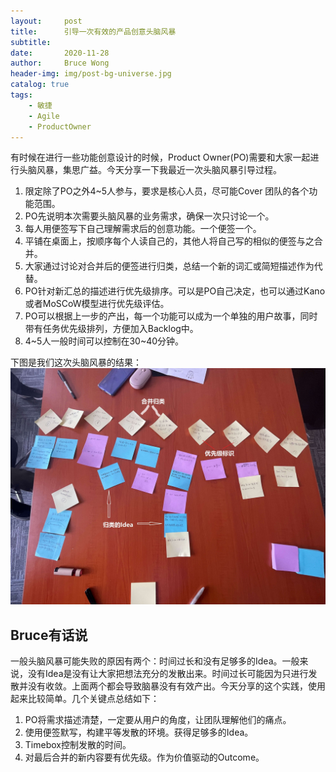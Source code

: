 ```yaml
---
layout:     post
title:      引导一次有效的产品创意头脑风暴
subtitle:   
date:       2020-11-28
author:     Bruce Wong
header-img: img/post-bg-universe.jpg 
catalog: true
tags:
    - 敏捷
    - Agile
    - ProductOwner
---
```


有时候在进行一些功能创意设计的时候，Product Owner(PO)需要和大家一起进行头脑风暴，集思广益。今天分享一下我最近一次头脑风暴引导过程。
1. 限定除了PO之外4~5人参与，要求是核心人员，尽可能Cover 团队的各个功能范围。  
2. PO先说明本次需要头脑风暴的业务需求，确保一次只讨论一个。  
3. 每人用便签写下自己理解需求后的创意功能。一个便签一个。  
4. 平铺在桌面上，按顺序每个人读自己的，其他人将自己写的相似的便签与之合并。  
5. 大家通过讨论对合并后的便签进行归类，总结一个新的词汇或简短描述作为代替。  
6. PO针对新汇总的描述进行优先级排序。可以是PO自己决定，也可以通过Kano或者MoSCoW模型进行优先级评估。  
7. PO可以根据上一步的产出，每一个功能可以成为一个单独的用户故事，同时带有任务优先级排列，方便加入Backlog中。  
8. 4~5人一般时间可以控制在30~40分钟。  

下图是我们这次头脑风暴的结果：  
![mind storming](/img/scrum/mindstorming.jpg)

## Bruce有话说  
一般头脑风暴可能失败的原因有两个：时间过长和没有足够多的Idea。一般来说，没有Idea是没有让大家把想法充分的发散出来。时间过长可能因为只进行发散并没有收敛。上面两个都会导致脑暴没有有效产出。今天分享的这个实践，使用起来比较简单。几个关键点总结如下：  
1. PO将需求描述清楚，一定要从用户的角度，让团队理解他们的痛点。  
2. 使用便签默写，构建平等发散的环境。获得足够多的Idea。  
3. Timebox控制发散的时间。  
4. 对最后合并的新内容要有优先级。作为价值驱动的Outcome。  
